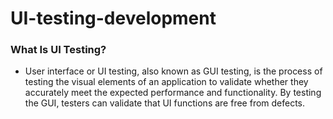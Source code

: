 # UI-testing-development

### What Is UI Testing?
* User interface or UI testing, also known as GUI testing, is the process of testing the visual elements of an application to validate whether they accurately meet the expected performance and functionality. By testing the GUI, testers can validate that UI functions are free from defects.
